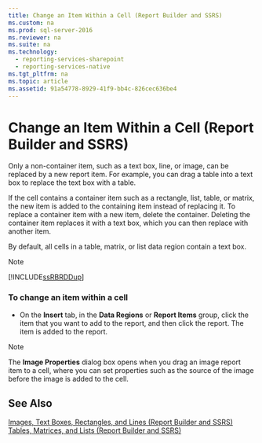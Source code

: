 ```yaml
---
title: Change an Item Within a Cell (Report Builder and SSRS)
ms.custom: na
ms.prod: sql-server-2016
ms.reviewer: na
ms.suite: na
ms.technology: 
  - reporting-services-sharepoint
  - reporting-services-native
ms.tgt_pltfrm: na
ms.topic: article
ms.assetid: 91a54778-8929-41f9-bb4c-826cec636be4
---
```

# Change an Item Within a Cell (Report Builder and SSRS)
  Only a non\-container item, such as a text box, line, or image, can be replaced by a new report item. For example, you can drag a table into a text box to replace the text box with a table.  
  
 If the cell contains a container item such as a rectangle, list, table, or matrix, the new item is added to the containing item instead of replacing it. To replace a container item with a new item, delete the container. Deleting the container item replaces it with a text box, which you can then replace with another item.  
  
 By default, all cells in a table, matrix, or list data region contain a text box.  
  
> [!NOTE]  
>  [!INCLUDE[ssRBRDDup](../../Token/Other/ssRBRDDup_md.md)]  
  
### To change an item within a cell  
  
-   On the **Insert** tab, in the **Data Regions** or **Report Items** group, click the item that you want to add to the report, and then click the report. The item is added to the report.  
  
> [!NOTE]  
>  The **Image Properties** dialog box opens when you drag an image report item to a cell, where you can set properties such as the source of the image before the image is added to the cell.  
  
## See Also  
 [Images, Text Boxes, Rectangles, and Lines &#40;Report Builder and SSRS&#41;](../../Topics/TopicNameNotContainA/Images--Text-Boxes--Rectangles--and-Lines--Report-Builder-and-SSRS-.md)   
 [Tables, Matrices, and Lists &#40;Report Builder and SSRS&#41;](../../Topics/TopicNameNotContainA/Tables--Matrices--and-Lists--Report-Builder-and-SSRS-.md)  
  
  